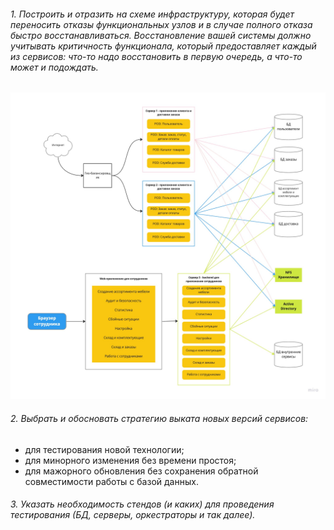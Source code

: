 ###### 1. Построить и отразить на схеме инфраструктуру, которая будет переносить отказы функциональных узлов и в случае полного отказа быстро восстанавливаться. Восстановление вашей системы должно учитывать критичность функционала, который предоставляет каждый из сервисов: что-то надо восстановить в первую очередь, а что-то может и подождать.

![alt tag](https://github.com/reddeveI/sb-architecture/blob/main/images/Infrastructure.jpg)


###### 2. Выбрать и обосновать стратегию выката новых версий сервисов:
- для тестирования новой технологии;
- для минорного изменения без времени простоя;
- для мажорного обновления без сохранения обратной совместимости работы с базой данных.
###### 3. Указать необходимость стендов (и каких) для проведения тестирования (БД, серверы, оркестраторы и так далее).
